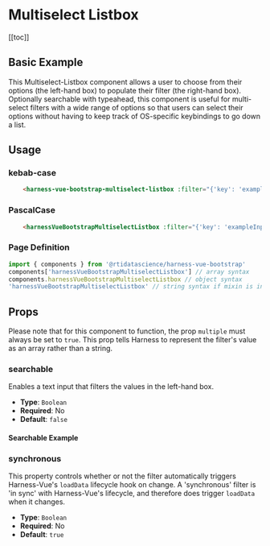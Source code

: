 # Multiselect Listbox
[[toc]]
## Basic Example
This Multiselect-Listbox component allows a user to choose from their options (the left-hand box) to populate their filter (the right-hand box). Optionally searchable with typeahead, this component is useful for multi-select filters with a wide range of options so that users can select their options without having to keep track of OS-specific keybindings to go down a list.

<harness-vue-bootstrap-multiselect-listbox :filter="{'key': 'exampleMultiselectListbox', 'label': 'Example Multiselect Listbox'}"  />

## Usage
### kebab-case
``` html
    <harness-vue-bootstrap-multiselect-listbox :filter="{'key': 'exampleInput', ...}" />
```
### PascalCase
```html
    <harnessVueBootstrapMultiselectListbox :filter="{'key': 'exampleInput', ...}" />
```
### Page Definition
```js
import { components } from '@rtidatascience/harness-vue-bootstrap'
components['harnessVueBootstrapMultiselectListbox'] // array syntax
components.harnessVueBootstrapMultiselectListbox // object syntax
'harnessVueBootstrapMultiselectListbox' // string syntax if mixin is installed
```
## Props

Please note that for this component to function, the prop `multiple` must always be set to `true`. This prop tells Harness to represent the filter's value as an array rather than a string.

### searchable
Enables a text input that filters the values in the left-hand box.
* **Type**: `Boolean`
* **Required**: No
* **Default**: `false`

#### Searchable Example
<harness-vue-bootstrap-multiselect-listbox :filter="{'key': 'exampleMultiselectListboxSearchable', 'label': 'Example Multiselect Listbox (Searchable)'}" :searchable="true" />

### synchronous
This property controls whether or not the filter automatically triggers Harness-Vue's `loadData` lifecycle hook on change. A 'synchronous' filter is 'in sync' with Harness-Vue's lifecycle, and therefore does trigger `loadData` when it changes.
* **Type**: `Boolean`
* **Required**: No
* **Default**: `true`